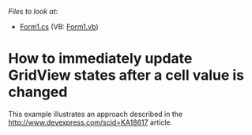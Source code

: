 <!-- default file list -->
*Files to look at*:

* [Form1.cs](./CS/WindowsFormsApplication1/Form1.cs) (VB: [Form1.vb](./VB/WindowsFormsApplication1/Form1.vb))
<!-- default file list end -->
# How to immediately update GridView states after a cell value is changed


<p>This example illustrates an approach described in the <a href="https://www.devexpress.com/Support/Center/p/KA18617">http://www.devexpress.com/scid=KA18617</a> article.</p>

<br/>


